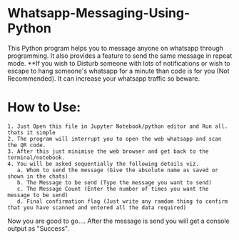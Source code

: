 # Whatsapp-Messaging-Using-Python

This Python program helps you to message anyone on whatsapp through programming.
It also provides a feature to send the same message in repeat mode.
**If you wish to Disturb someone with lots of notifications or 
  wish to escape to hang someone's whatsapp for a minute than code is for you (Not Recommended).
  It can increase your whatsapp traffic so beware.
  
 # How to Use:
    1. Just Open this file in Jupyter Notebook/python editor and Run all. thats it simple
    2. The program will interrupt you to open the web whatsapp and scan the QR code.
    3. After this just minimise the web browser and get back to the terminal/notebook.
    4. You will be asked sequentially the following details viz.
       a. Whom to send the message (Give the absolute name as saved or shown in the chats)
       b. The Message to be send (Type the message you want to send)
       c. The Message Count (Enter the number of times you want the message to be send)
       d. Final confirmation flag (Just write any ramdom thing to confirm that you have scanned and entered all the data required)

Now you are good to go....
After the message is send you will get a console output as "Success".
